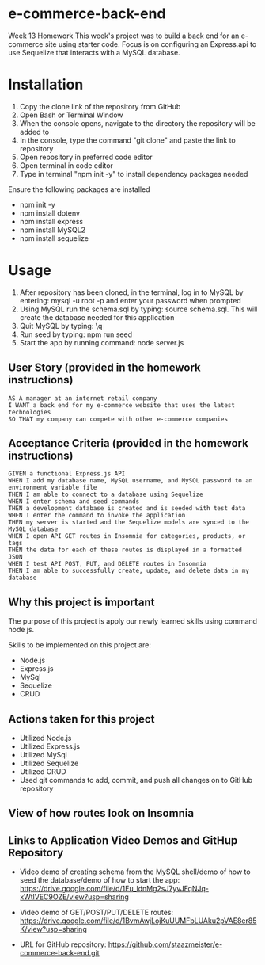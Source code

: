 # e-commerce-back-end
Week 13 Homework
This week's project was to build a back end for an e-commerce site using starter code. Focus is on configuring an Express.api to use Sequelize that interacts with a MySQL database.

# Installation
1. Copy the clone link of the repository from GitHub
2. Open Bash or Terminal Window
3. When the console opens, navigate to the directory the repository will be added to
4. In the console, type the command "git clone" and paste the link to repository
5. Open repository in preferred code editor
6. Open terminal in code editor
7. Type in terminal "npm init -y" to install dependency packages needed

  Ensure the following packages are installed
- npm init -y
- npm install dotenv
- npm install express
- npm install MySQL2
- npm install sequelize



# Usage
1. After repository has been cloned, in the terminal, log in to MySQL by entering: mysql -u root -p and enter your password when prompted
2. Using MySQL run the schema.sql by typing: source schema.sql. This will create the database needed for this application
3. Quit MySQL by typing: \q
4. Run seed by typing: npm run seed
2. Start the app by running command: node server.js


## User Story (provided in the homework instructions)
```
AS A manager at an internet retail company
I WANT a back end for my e-commerce website that uses the latest technologies
SO THAT my company can compete with other e-commerce companies

```
## Acceptance Criteria (provided in the homework instructions)
```
GIVEN a functional Express.js API
WHEN I add my database name, MySQL username, and MySQL password to an environment variable file
THEN I am able to connect to a database using Sequelize
WHEN I enter schema and seed commands
THEN a development database is created and is seeded with test data
WHEN I enter the command to invoke the application
THEN my server is started and the Sequelize models are synced to the MySQL database
WHEN I open API GET routes in Insomnia for categories, products, or tags
THEN the data for each of these routes is displayed in a formatted JSON
WHEN I test API POST, PUT, and DELETE routes in Insomnia
THEN I am able to successfully create, update, and delete data in my database

```

## Why this project is important
The purpose of this project is apply our newly learned skills using command node js.

Skills to be implemented on this project are:
- Node.js 
- Express.js
- MySql
- Sequelize
- CRUD

## Actions taken for this project
- Utilized Node.js 
- Utilized Express.js
- Utilized MySql
- Utilized Sequelize
- Utilized CRUD
- Used git commands to add, commit, and push all changes on to GitHub repository

## View of how routes look on Insomnia




## Links to Application Video Demos and GitHup Repository
- Video demo of creating schema from the MySQL shell/demo of how to seed the database/demo of how to start the app: https://drive.google.com/file/d/1Eu_ldnMg2sJ7yvJFqNJq-xWtlVEC9OZE/view?usp=sharing
- Video demo of GET/POST/PUT/DELETE routes: https://drive.google.com/file/d/1BvmAwjLojKuUUMFbLUAku2pVAE8er85K/view?usp=sharing

- URL for GitHub repository: https://github.com/staazmeister/e-commerce-back-end.git
